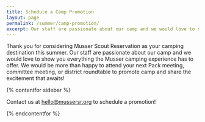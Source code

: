 ```yaml
---
title: Schedule a Camp Promotion
layout: page
permalink: /summer/camp-promotion/
excerpt: Our staff are passionate about our camp and we would love to show you everything the Musser camping experience has to offer.
---
```


Thank you for considering Musser Scout Reservation as your camping destination this summer. Our staff are passionate about our camp and we would love to show you everything the Musser camping experience has to offer. We would be more than happy to attend your next Pack meeting, committee meeting, or district roundtable to promote camp and share the excitement that awaits!

{% contentfor sidebar %}

Contact us at hello@mussersr.org to schedule a promotion!

{% endcontentfor %}
